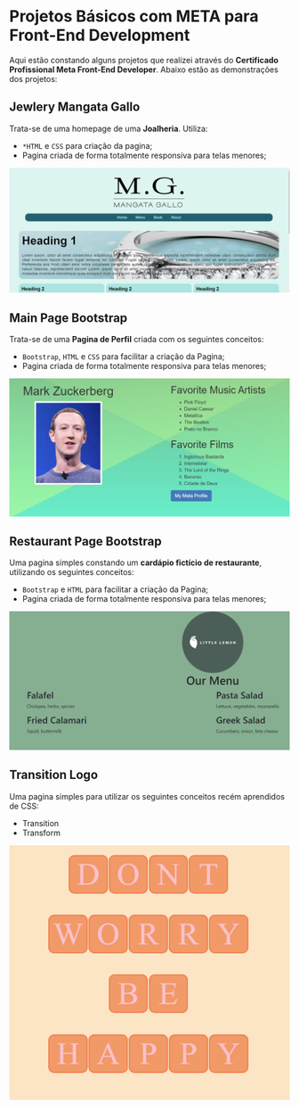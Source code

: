 # Projetos Básicos com META para Front-End Development
Aqui estão constando alguns projetos que realizei através do **Certificado Profissional Meta Front-End Developer**. Abaixo estão as demonstrações dos projetos:

## Jewlery Mangata Gallo
Trata-se de uma homepage de uma **Joalheria**. Utiliza:

* `*HTML` e `CSS` para criação da pagina;
* Pagina criada de forma totalmente responsiva para telas menores;

![Page](<Jewlery Mangata Gallo - Project/assets/img/page.png>)

## Main Page Bootstrap
Trata-se de uma **Pagina de Perfil** criada com os seguintes conceitos:

* ``Bootstrap``, `HTML` e `CSS` para facilitar a criação da Pagina;
* Pagina criada de forma totalmente responsiva para telas menores;

![Page](<Main Page Bootstrap - Project/assets/images/page.png>)

## Restaurant Page Bootstrap
Uma pagina simples constando um **cardápio fictício de restaurante**, utilizando os seguintes conceitos:

* ``Bootstrap`` e `HTML` para facilitar a criação da Pagina;
* Pagina criada de forma totalmente responsiva para telas menores;

![Page](<Restaurant Page Bootstrap - Project/page.png>)

## Transition Logo
Uma pagina simples para utilizar os seguintes conceitos recém aprendidos de CSS:

* Transition
* Transform

![Page](<Transition Logo - Project/page.png>)